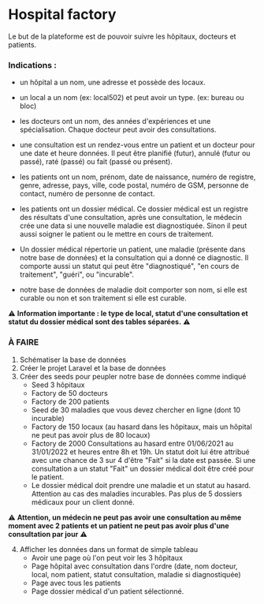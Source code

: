 # Hospital factory

Le but de la plateforme est de pouvoir suivre les hôpitaux, docteurs et patients.

### Indications :

- un hôpital a un nom, une adresse et possède des locaux.

- un local a un nom (ex: local502) et peut avoir un type. (ex: bureau ou bloc)

- les docteurs ont un nom, des années d'expériences et une spécialisation. Chaque docteur peut avoir des consultations.

- une consultation est un rendez-vous entre un patient et un docteur pour une date et heure données. Il peut être planifié (futur), annulé (futur ou passé), raté (passé) ou fait (passé ou présent).

- les patients ont un nom, prénom, date de naissance, numéro de registre, genre, adresse, pays, ville, code postal, numéro de GSM, personne de contact, numéro de personne de contact.

- les patients ont un dossier médical. Ce dossier médical est un registre des résultats d'une consultation, après une consultation, le médecin crée une data si une nouvelle maladie est diagnostiquée. Sinon il peut aussi soigner le patient ou le mettre en cours de traitement.

- Un dossier médical répertorie un patient, une maladie (présente dans notre base de données) et la consultation qui a donné ce diagnostic. Il comporte aussi un statut qui peut être "diagnostiqué", "en cours de traitement", "guéri", ou "incurable".

- notre base de données de maladie doit comporter son nom, si elle est curable ou non et son traitement si elle est curable.


⚠️ **Information importante : le type de local, statut d'une consultation et statut du dossier médical sont des tables séparées.** ⚠️

### À FAIRE
1) Schématiser la base de données
2) Créer le projet Laravel et la base de données
3) Créer des seeds pour peupler notre base de données comme indiqué
    - Seed 3 hôpitaux
    - Factory de 50 docteurs
    - Factory de 200 patients
    - Seed de 30 maladies que vous devez chercher en ligne (dont 10 incurable)
    - Factory de 150 locaux (au hasard dans les hôpitaux, mais un hôpital ne peut pas avoir plus de 80 locaux)
    - Factory de 2000 Consultations au hasard entre 01/06/2021 au 31/01/2022 et heures entre 8h et 19h. Un statut doit lui être attribué avec une chance de 3 sur 4 d'être "Fait" si la date est passée. Si une consultation a un statut "Fait" un dossier médical doit être créé pour le patient.
    - Le dossier médical doit prendre une maladie et un statut au hasard. Attention au cas des maladies incurables. Pas plus de 5 dossiers médicaux pour un client donné.

⚠️ **Attention, un médecin ne peut pas avoir une consultation au même moment avec 2 patients et un patient ne peut pas avoir plus d'une consultation par jour** ⚠️

4) Afficher les données dans un format de simple tableau
    - Avoir une page où l'on peut voir les 3 hôpitaux
    - Page hôpital avec consultation dans l'ordre (date, nom docteur, local, nom patient, statut consultation, maladie si diagnostiquée)
    - Page avec tous les patients
    - Page dossier médical d'un patient sélectionné.
